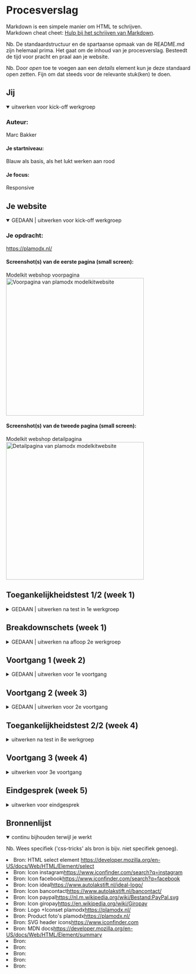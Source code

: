 # Procesverslag
Markdown is een simpele manier om HTML te schrijven.  
Markdown cheat cheet: [Hulp bij het schrijven van Markdown](https://github.com/adam-p/markdown-here/wiki/Markdown-Cheatsheet).

Nb. De standaardstructuur en de spartaanse opmaak van de README.md zijn helemaal prima. Het gaat om de inhoud van je procesverslag. Besteedt de tijd voor pracht en praal aan je website.

Nb. Door *open* toe te voegen aan een *details* element kun je deze standaard open zetten. Fijn om dat steeds voor de relevante stuk(ken) te doen.





## Jij

<details open>
  <summary>uitwerken voor kick-off werkgroep</summary>

  ### Auteur:
  Marc Bakker

  #### Je startniveau:
  Blauw als basis, als het lukt werken aan rood

  #### Je focus:
  Responsive
 
</details>





## Je website

<details open>
  <summary>GEDAAN | uitwerken voor kick-off werkgroep</summary>

  ### Je opdracht:
  https://plamodx.nl/

  #### Screenshot(s) van de eerste pagina (small screen): 
  Modelkit webshop voorpagina  
  <img src="readme-images/plamodx1voorpagina.png" width="375px" alt="Voorpagina van plamodx modelkitwebsite">

  #### Screenshot(s) van de tweede pagina (small screen):
  Modelkit webshop detailpagina
  <img src="readme-images/plamodx2detailpagina.png" width="375px" alt="Detailpagina van plamodx modelkitwebsite">
 
</details>



## Toegankelijkheidstest 1/2 (week 1)

<details>
  <summary>GEDAAN | uitwerken na test in 1e werkgroep</summary>

  ### Bevindingen
  Ik had al verwacht dat deze site wat minder toegankelijk is aangezien het een reletief klein bedrijf is. Maar het viel erg tegen, er was veel te noteren wat niet helemaal werkt voor sommige mensen. Bijvoorbeeld navigeren met tab laat heel veel kleine foutjes zien, zoals: geen styling op focus, en veel herhalende links die hetzelfde doen. Dat is ook irritant voor mensen die een screen reader gebruiken.

  #### Screenreader
  </ul>
    <li>Menu's werken niet, moeten simpler</li>
    <li>Afbeeldingen niet duidelijk beschreven</li>
    <li>Links missen duidelijkheid bijvoorbeeld prijs</li>
    <li>Producten kunnnen beter beschreven worden, zoals textuur, maat, kleur etc.</li>
  <ul>

  #### Muis en Toetsenbord 
  </ul>
    <li>Focus state wordt meestal niet vormgegeven, geen eens basis outlines</li>
    <li>Je hebt geen optie voor skip to content</li>
    <li>Dropdown menu's hebben geen tab optie</li>
  <ul>

  #### Motoriek (shocks, elastiekjes)
  </ul>
    <li>Met shocks kan je met muis (bijna) prima besturen, typen is niet te doen</li>
    <li>Met shocks kan je beter de website zo veel mogelijk muis accesible</li>
    <li>Elastiek met computer gaat het nog wel</li>
    <li>Met elastiek zijn de touchscreen koop buttons te klein</li>
  <ul>

  #### Visueel (brillen, contrast, kleurenblind, dark/light). 
  </ul>
    <li>Geen dark mode</li>
    <li>Blur vision, kleine knopjes die groen, blauw zijn met witte tekst zijn niet te zien</li>
    <li>Zwart wit is prima, kleuren deficienties zijn ook prima</li>
  <ul>


</details>



## Breakdownschets (week 1)

<details>
  <summary>GEDAAN | uitwerken na afloop 2e werkgroep</summary>

  ### de hele pagina: 
  <img src="readme-images/breakdown1.png" width="375px" alt="breakdown van de hele pagina, kort ge-edit">

  ### dynamisch deel (bijv menu): 
  <img src="readme-images/breakdown2.png" width="375px" alt="breakdown van een het menu. Deze heeft meerdere bladzijden als het ware.">

  ### wellicht nog een dynamisch deel (bijv filter): 
  <img src="readme-images/breakdown3.png" width="375px" alt="breakdown van een product. Deze bestaat uit vooral tekst en afbeeldingen. Maar een subtiele navigatie bar sit er boven.">

</details>





## Voortgang 1 (week 2)

<details>
  <summary>GEDAAN | uitwerken voor 1e voortgang</summary>

  ### Stand van zaken
  Voor een groot gedeelte gaat het HTMl gedeelte wel goed, alleen heb ik nog wat vraagtekens over dropdown menu's en andere kleine features die de echte site heeft. Maar beide pagina's qua HTML zijn af genoeg om CSS er aan toe te voegen.

  Wat betreft de CSS, ik heb daar al een beginnetje aan gemaakt. Een deel van de header is af. Alleen zit daar een dropdown in die ik niet weet hoe die werkt maar dat komt waarschijnlijk aan bod wanneer we de JAVASCRIPT les hebben. Ander vraag ik dat volgende week. De footer is wel af, voor mobile. Ook heb ik al gespeeld met media querys. Dat is dan op 320px breed en al het andere is een andere stijl. Tot nu toe verranderd er alleen wat sections met grid.

  Ik wil nog eens grondig door alle opdrachten, of op zijn minst de opdrachten waar ik iets van wil gebruiken in mijn eigen opdracht. Ik heb ze wel al gedaan, maar ik begrijp het nog niet helemaal. De opdrachten duren heel lang voor mij. Ik hoop er sneel doorheen te gaan nu ik er les over heb gehad.


  ### Agenda voor meeting
  samen met je groepje opstellen

  | student 1 MARC     | student 2 ROBIN         | student 3 AYA   | student 4 MATS       |
  | ---            | ---                | ---          | ---              |
  | HTML en CSS kort laten zien voor feedback, geen directe vragen  | Kun je grid, flexbox en position door elkaar gebruiken? Of kan het ook anders? | Eigen website: hoe zijn hier de h'tjes verdeeld (h1, h2, etc.)? | "een plan opstellen ivm huiswerk" |
  | ... | Is mijn HTML goed uitgewerkt? Of wat mist er nog of kan beter? | ... | ... |
  | ...            | ...                | ...          | ...              |

  Algemeen, gehele groep
  - Hoe werkt een hamburger menu
  - Feedback voor onze github, vullen we het goed in?


  ### Verslag van meeting
  hier na afloop snel de uitkomsten van de meeting vastleggen


  Feedbaack voor mij
  - Een nav heeft geen section, article etc nodig.
  - Section en artice moet andersom, check even de syntax nog even.
  - Gebruik alleen > als het echt nodig is. De CSS kan korter, dat maakt het meer overzichtelijk.
  - Plaats iets meer plaatjes, dat geeft het prototype wat meer overzicht. Je hoeft niet alle plaatjes te hebben.
  - Zet kopjes onder de foto's.

  Handige feedback die de rest van het groepje heeft gekregen
  - Metadata, Data dat iets over de content zegt: Datum, Publicatie, Art, Design etc. 
  - Je kan tags verwijderen in website inspector om te debuggen.
  - Je kan weglaten wat je wilt in je opdracht, daag jezelf uit met de opdracht, doe dingen die je nog niet weet.
  - Met visually hidden class kan je tags onzichtbaar maken, bijvoorbeeld een H1.


</details>





## Voortgang 2 (week 3)

<details>
  <summary>GEDAAN | uitwerken voor 2e voortgang</summary>

  ### Stand van zaken
  Deze week heb ik minder berijkt dan ik wilde. Dus tot nu toe heb ik nauwelijks de css af van de 1e pagina. Wel heb ik alle opdrachten tenminste geprobeerd.


  ### Agenda voor meeting
  samen met je groepje opstellen

  | student 1 Marc     | student 2 Robin         | student 3 Aya    | student 4 Mats       |
  | ---            | ---                | ---          | ---              |
  | Ik wil alleen maar mijn code effe snel laten zien. Geen specifieke vragen  | Ik wil ook mijn code laten zien en checken of het haalbaar is om responsive & animaties te doen             | Je kan de content veranderen zoals bijvoorbeeld een hamburgermenu img naar een kruisje door 'content: url()' in je css te zetten. Alleen hoe doe je dat als je geen url hebt maar een svg afbeelding?    | en dan ik dat    |
  | en dat ook nog | dit als er tijd is | nog een punt | dit wil ik zeker |
  | ...            | ...                | ...          | ...              |

  ### Verslag van meeting
  hier na afloop snel de uitkomsten van de meeting vastleggen

  Feedback voor mij
  - Gebruik de summary en details tag voor dropdown menu's.
  - Je kan twee plaatjes over elkaar zetten om met een hoover de afbeelding te verranderen.
  - Aria label helpt met het defininieren van tags die niet goed vertolkt worden met de screenreader.
  - Check de syntax van :focus-within, je kan er leuke dingen mee doen.

</details>





## Toegankelijkheidstest 2/2 (week 4)

<details>
  <summary>uitwerken na test in 8e werkgroep</summary>

  ### Bevindingen
  Lijst met je bevindingen die in de test naar voren kwamen (geef ook aan wat er verbeterd is):

  ### SCREENREADER
  </ul>
    <li>De buttons, links en images zijn beter beschreven met door de toegevoegde alt tekst.</li>
    <li>De menu links worden meteen gelezen, maar dit is het enigste punt om naar deze categoriën te gaan.</li>
    <li>De knop wordt twee keer verteld, zie afbeelding.</li>
    <li>Language staat in de HTML op NL, dat kan helpen met de screenreader.</li>
  <ul>

  ### MUIS & TOETSENBORD
  </ul>
    <li>Er zijn nog geen states zoals hoover ,active , focus kan het navigeren sterk verduidelijken.</li>
    <li>Er is ook nog niet veel variatie in interactive tags, zoals forms, maar de buttons en links werken wel.</li>
  <ul>

  ### SLECHTE MOTORIEK
  </ul>
    <li>De a's zijn net iets te klein. De icoon buttons zijn net op het randje qua formaat.</li>
  <ul>

  ### VISUELE BEPERKINGEN
  </ul>
    <li>Periphal field loss, prima te doen.</li>
    <li>Color #0779p (geel beeld), Genoeg kleur contrast om verschil te kunnen zien.</li>
    <li>Low contrast, de grijze letters van de huisstijl zijn onleesbaar.</li>
  <ul>

  ### CONCETRATIE PROBLEMEN
  </ul>
    <li>Erg moeilijk om de footer te navigeren, misschien helpen iconen die de onderwerpen visueel</li>
    <li>Maar ik vindt het moeilijk om iets te verzinnen dat dit verhelpt. </li>
  <ul>

  </ul>
    <li></li>
    <li></li>
    <li></li>
    <li></li>
  <ul>

  #### Screenreader
  Hier korte omschrijving (met indien nodig afbeeldingen)
  De site is goed te 

  Hier een omschrijving van hoe het opgelost kan worden (met indien nodig afbeeldingen)


  #### Muis en Toetsenbord 
  Hier korte omschrijving (met indien nodig afbeeldingen)

  Hier een omschrijving van hoe het opgelost kan worden (met indien nodig afbeeldingen)


  #### Motoriek (shocks, elastiekjes)
  Hier korte omschrijving (met indien nodig afbeeldingen)

  Hier een omschrijving van hoe het opgelost kan worden (met indien nodig afbeeldingen)


  #### Visueel (brillen, contrast, kleurenblind, dark/light). 
  Hier korte omschrijving (met indien nodig afbeeldingen)

  Hier een omschrijving van hoe het opgelost kan worden (met indien nodig afbeeldingen)

</details>





## Voortgang 3 (week 4)

<details>
  <summary>uitwerken voor 3e voortgang</summary>

  ### Stand van zaken
  hier dit ging goed & dit was lastig (neem ook screenshots op van delen van je website en code)


  ### Agenda voor meeting
  samen met je groepje opstellen

  | student 1      | student 2          | student 3    | student 4        |
  | ---            | ---                | ---          | ---              |
  | dit bespreken  | en dit             | en ik dit    | en dan ik dat    |
  | en dat ook nog | dit als er tijd is | nog een punt | dit wil ik zeker |
  | ...            | ...                | ...          | ...              |


  ### Verslag van meeting
  hier na afloop snel de uitkomsten van de meeting vastleggen

  - punt 1
  - punt 2
  - nog een punt
  - ...

</details>





## Eindgesprek (week 5)

<details>
  <summary>uitwerken voor eindgesprek</summary>

  ### Je uitkomst - karakteristiek screenshots:
  <img src="readme-images/dummy-plaatje.jpg" width="375px" alt="uitomst opdracht 1">


  ### Dit ging goed/Heb ik geleerd: 
  Korte omschrijving met plaatjes

  <img src="readme-images/dummy-plaatje.jpg" width="375px" alt="top">


  ### Dit was lastig/Is niet gelukt:
  Korte omschrijving met plaatjes

  <img src="readme-images/dummy-plaatje.jpg" width="375px" alt="bummer">
</details>





## Bronnenlijst

<details open>
  <summary>continu bijhouden terwijl je werkt</summary>

  Nb. Wees specifiek ('css-tricks' als bron is bijv. niet specifiek genoeg).

</ol>
  <li>Bron: HTML select element <a href="https://developer.mozilla.org/en-US/docs/Web/HTML/Element/select">https://developer.mozilla.org/en-US/docs/Web/HTML/Element/select</a></li>
  <li>Bron: Icon instagram<a href="https://www.iconfinder.com/search?q=instagram">https://www.iconfinder.com/search?q=instagram</a></li>
  <li>Bron: Icon facebook<a href="https://www.iconfinder.com/search?q=facebook">https://www.iconfinder.com/search?q=facebook</a></li>
  <li>Bron: Icon ideal<a href="https://www.autolakstift.nl/ideal-logo/">https://www.autolakstift.nl/ideal-logo/</a></li>
  <li>Bron: Icon bancontact<a href="https://www.autolakstift.nl/bancontact/">https://www.autolakstift.nl/bancontact/</a></li>
  <li>Bron: Icon paypal<a href="https://nl.m.wikipedia.org/wiki/Bestand:PayPal.svg">https://nl.m.wikipedia.org/wiki/Bestand:PayPal.svg</a></li>
  <li>Bron: Icon giropay<a href="https://en.wikipedia.org/wiki/Giropay">https://en.wikipedia.org/wiki/Giropay</a></li>
  <li>Bron: Logo +Iconset plamodx<a href="https://plamodx.nl/">https://plamodx.nl/</a></li>
  <li>Bron: Product foto's plamodx<a href="https://plamodx.nl/">https://plamodx.nl/</a></li>
  <li>Bron: SVG header icons<a href="https://www.iconfinder.com/search?q=profile">https://www.iconfinder.com</a></li>
  <li>Bron: MDN docs<a href="https://developer.mozilla.org/en-US/docs/Web/HTML/Element/summary">https://developer.mozilla.org/en-US/docs/Web/HTML/Element/summary</a></li>
  <li>Bron: <a href=""></a></li>
  <li>Bron: <a href=""></a></li>
  <li>Bron: <a href=""></a></li>
  <li>Bron: <a href=""></a></li>
  <li>Bron: <a href=""></a></li>
  



<ol>

</details>